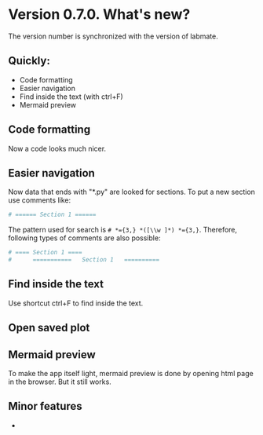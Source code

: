 # Version 0.7.0. What's new?

The version number is synchronized with the version of labmate.

## Quickly:

- Code formatting
- Easier navigation
- Find inside the text (with ctrl+F)
- Mermaid preview

## Code formatting

Now a code looks much nicer.

## Easier navigation

Now data that ends with "\*.py" are looked for sections.
To put a new section use comments like:

```python
# ====== Section 1 ======
```

The pattern used for search is `# *={3,} *([\\w ]*) *={3,}`. Therefore, following types of comments are also possible:

```python
# ==== Section 1 ====
#      ===========   Section 1   ==========
```

## Find inside the text

Use shortcut ctrl+F to find inside the text.

## Open saved plot

## Mermaid preview

To make the app itself light, mermaid preview is done by opening html page in the browser. But it still works.

## Minor features

-

